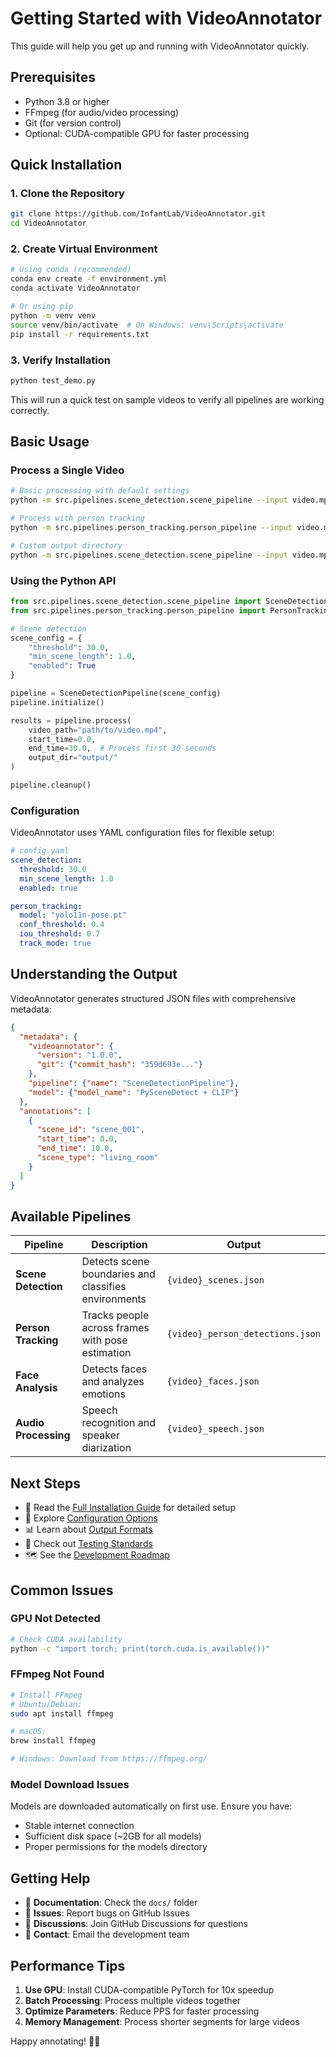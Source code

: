 # Getting Started with VideoAnnotator

This guide will help you get up and running with VideoAnnotator quickly.

## Prerequisites

- Python 3.8 or higher
- FFmpeg (for audio/video processing)
- Git (for version control)
- Optional: CUDA-compatible GPU for faster processing

## Quick Installation

### 1. Clone the Repository

```bash
git clone https://github.com/InfantLab/VideoAnnotator.git
cd VideoAnnotator
```

### 2. Create Virtual Environment

```bash
# Using conda (recommended)
conda env create -f environment.yml
conda activate VideoAnnotator

# Or using pip
python -m venv venv
source venv/bin/activate  # On Windows: venv\Scripts\activate
pip install -r requirements.txt
```

### 3. Verify Installation

```bash
python test_demo.py
```

This will run a quick test on sample videos to verify all pipelines are working correctly.

## Basic Usage

### Process a Single Video

```bash
# Basic processing with default settings
python -m src.pipelines.scene_detection.scene_pipeline --input video.mp4

# Process with person tracking
python -m src.pipelines.person_tracking.person_pipeline --input video.mp4

# Custom output directory
python -m src.pipelines.scene_detection.scene_pipeline --input video.mp4 --output results/
```

### Using the Python API

```python
from src.pipelines.scene_detection.scene_pipeline import SceneDetectionPipeline
from src.pipelines.person_tracking.person_pipeline import PersonTrackingPipeline

# Scene detection
scene_config = {
    "threshold": 30.0,
    "min_scene_length": 1.0,
    "enabled": True
}

pipeline = SceneDetectionPipeline(scene_config)
pipeline.initialize()

results = pipeline.process(
    video_path="path/to/video.mp4",
    start_time=0.0,
    end_time=30.0,  # Process first 30 seconds
    output_dir="output/"
)

pipeline.cleanup()
```

### Configuration

VideoAnnotator uses YAML configuration files for flexible setup:

```yaml
# config.yaml
scene_detection:
  threshold: 30.0
  min_scene_length: 1.0
  enabled: true

person_tracking:
  model: "yolo11n-pose.pt"
  conf_threshold: 0.4
  iou_threshold: 0.7
  track_mode: true
```

## Understanding the Output

VideoAnnotator generates structured JSON files with comprehensive metadata:

```json
{
  "metadata": {
    "videoannotator": {
      "version": "1.0.0",
      "git": {"commit_hash": "359d693e..."}
    },
    "pipeline": {"name": "SceneDetectionPipeline"},
    "model": {"model_name": "PySceneDetect + CLIP"}
  },
  "annotations": [
    {
      "scene_id": "scene_001",
      "start_time": 0.0,
      "end_time": 10.0,
      "scene_type": "living_room"
    }
  ]
}
```

## Available Pipelines

| Pipeline | Description | Output |
|----------|-------------|--------|
| **Scene Detection** | Detects scene boundaries and classifies environments | `{video}_scenes.json` |
| **Person Tracking** | Tracks people across frames with pose estimation | `{video}_person_detections.json` |
| **Face Analysis** | Detects faces and analyzes emotions | `{video}_faces.json` |
| **Audio Processing** | Speech recognition and speaker diarization | `{video}_speech.json` |

## Next Steps

- 📖 Read the [Full Installation Guide](INSTALLATION.md) for detailed setup
- 🔧 Explore [Configuration Options](../configs/README.md)
- 📊 Learn about [Output Formats](OUTPUT_FORMATS.md)
- 🧪 Check out [Testing Standards](TESTING_STANDARDS.md)
- 🗺️ See the [Development Roadmap](ROADMAP.md)

## Common Issues

### GPU Not Detected
```bash
# Check CUDA availability
python -c "import torch; print(torch.cuda.is_available())"
```

### FFmpeg Not Found
```bash
# Install FFmpeg
# Ubuntu/Debian:
sudo apt install ffmpeg

# macOS:
brew install ffmpeg

# Windows: Download from https://ffmpeg.org/
```

### Model Download Issues
Models are downloaded automatically on first use. Ensure you have:
- Stable internet connection
- Sufficient disk space (~2GB for all models)
- Proper permissions for the models directory

## Getting Help

- 📖 **Documentation**: Check the `docs/` folder
- 🐛 **Issues**: Report bugs on GitHub Issues
- 💬 **Discussions**: Join GitHub Discussions for questions
- 📧 **Contact**: Email the development team

## Performance Tips

1. **Use GPU**: Install CUDA-compatible PyTorch for 10x speedup
2. **Batch Processing**: Process multiple videos together
3. **Optimize Parameters**: Reduce PPS for faster processing
4. **Memory Management**: Process shorter segments for large videos

Happy annotating! 🎥✨
